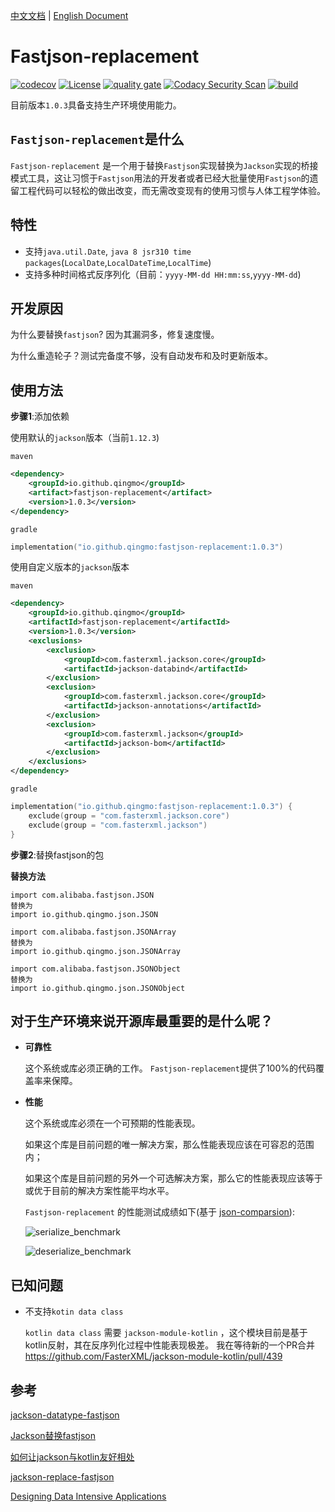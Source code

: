 [中文文档](./README_CN.md) | [English Document](./README.md)        

# Fastjson-replacement
[![codecov](https://codecov.io/gh/qingmo/fastjson-replacement/branch/main/graph/badge.svg?token=OZQG1NVXDX)](https://codecov.io/gh/qingmo/fastjson-replacement) [![License](https://img.shields.io/badge/License-MIT-brightgreen)](https://mit-license.org/) [![quality gate](https://sonarcloud.io/api/project_badges/measure?project=qingmo_fastjson-replacement&metric=alert_status)](https://sonarcloud.io/dashboard?id=qingmo_fastjson-replacement) [![Codacy Security Scan](https://github.com/qingmo/fastjson-replacement/actions/workflows/codacy-analysis.yml/badge.svg)](https://github.com/qingmo/fastjson-replacement/actions/workflows/codacy-analysis.yml) [![build](https://github.com/qingmo/fastjson-replacement/actions/workflows/build.yml/badge.svg)](https://github.com/qingmo/fastjson-replacement/actions/workflows/build.yml)

目前版本`1.0.3`具备支持生产环境使用能力。
## `Fastjson-replacement`是什么    
`Fastjson-replacement` 是一个用于替换`Fastjson`实现替换为`Jackson`实现的桥接模式工具，这让习惯于`Fastjson`用法的开发者或者已经大批量使用`Fastjson`的遗留工程代码可以轻松的做出改变，而无需改变现有的使用习惯与人体工程学体验。

## 特性
* 支持`java.util.Date`, `java 8 jsr310 time packages`(`LocalDate`,`LocalDateTime`,`LocalTime`)        
* 支持多种时间格式反序列化（目前：`yyyy-MM-dd HH:mm:ss`,`yyyy-MM-dd`)

## 开发原因

为什么要替换`fastjson`? 因为其漏洞多，修复速度慢。

为什么重造轮子？测试完备度不够，没有自动发布和及时更新版本。

## 使用方法

**步骤1**:添加依赖

使用默认的`jackson`版本（当前`1.12.3`) 

`maven`

```xml
<dependency>
    <groupId>io.github.qingmo</groupId>
    <artifact>fastjson-replacement</artifact>
    <version>1.0.3</version>
</dependency>
```

`gradle`

```kotlin
implementation("io.github.qingmo:fastjson-replacement:1.0.3")
```



使用自定义版本的`jackson`版本

`maven`

```xml
<dependency>
    <groupId>io.github.qingmo</groupId>
    <artifactId>fastjson-replacement</artifactId>
    <version>1.0.3</version>
    <exclusions>
        <exclusion>
            <groupId>com.fasterxml.jackson.core</groupId>
            <artifactId>jackson-databind</artifactId>
        </exclusion>
        <exclusion>
            <groupId>com.fasterxml.jackson.core</groupId>
            <artifactId>jackson-annotations</artifactId>
        </exclusion>
        <exclusion>
            <groupId>com.fasterxml.jackson</groupId>
            <artifactId>jackson-bom</artifactId>
        </exclusion>
    </exclusions>
</dependency>
```

`gradle`

```kotlin
implementation("io.github.qingmo:fastjson-replacement:1.0.3") {
    exclude(group = "com.fasterxml.jackson.core")
    exclude(group = "com.fasterxml.jackson")
}
```

**步骤2**:替换fastjson的包

**替换方法**

```shell
import com.alibaba.fastjson.JSON
替换为
import io.github.qingmo.json.JSON

import com.alibaba.fastjson.JSONArray
替换为
import io.github.qingmo.json.JSONArray

import com.alibaba.fastjson.JSONObject
替换为
import io.github.qingmo.json.JSONObject
```



## 对于生产环境来说开源库最重要的是什么呢？

* **可靠性**

  这个系统或库必须正确的工作。 `Fastjson-replacement`提供了100%的代码覆盖率来保障。

* **性能**

  这个系统或库必须在一个可预期的性能表现。

  如果这个库是目前问题的唯一解决方案，那么性能表现应该在可容忍的范围内；

  如果这个库是目前问题的另外一个可选解决方案，那么它的性能表现应该等于或优于目前的解决方案性能平均水平。

  `Fastjson-replacement` 的性能测试成绩如下(基于 [json-comparsion](https://github.com/zysrxx/json-comparison)):

  ![serialize_benchmark](/Users/Chaos/workspace/fastjson-replacement/docs/serialize_benchmark.png)

  ![deserialize_benchmark](/Users/Chaos/workspace/fastjson-replacement/docs/deserialize_benchmark.png)

## 已知问题

* 不支持`kotin data class`

  `kotlin data class` 需要 `jackson-module-kotlin` ，这个模块目前是基于kotlin反射，其在反序列化过程中性能表现极差。
  我在等待新的一个PR合并 https://github.com/FasterXML/jackson-module-kotlin/pull/439

## 参考

[jackson-datatype-fastjson](https://github.com/larva-zhang/jackson-datatype-fastjson/blob/master/src/test/java/com/github/larva/zhang/jackson/datatype/fastjson/SimpleReadTest.java)

[Jackson替换fastjson](https://www.cnblogs.com/larva-zhh/p/11544317.html)

[如何让jackson与kotlin友好相处](https://cloud.tencent.com/developer/article/1372442)

[jackson-replace-fastjson](https://github.com/zjb-it/jackson-replace-fastjson)

[Designing Data Intensive Applications](https://cloud.tencent.com/developer/article/1372442)

